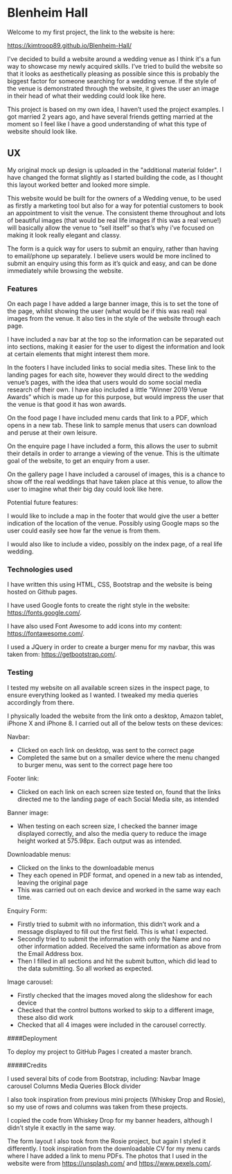 # Blenheim Hall
 
Welcome to my first project, the link to the website is here:
 
https://kimtroop89.github.io/Blenheim-Hall/
 
I've decided to build a website around a wedding venue as I think it's a fun way to showcase my newly acquired skills. I’ve tried to build the website so that it looks as aesthetically pleasing as possible since this is probably the biggest factor for someone searching for a wedding venue. If the style of the venue is demonstrated through the website, it gives the user an image in their head of what their wedding could look like here.
 
This project is based on my own idea, I haven’t used the project examples. I got married 2 years ago, and have several friends getting married at the moment so I feel like I have a good understanding of what this type of website should look like.
 
## UX
 
My original mock up design is uploaded in the "additional material folder". I have changed the format slightly as I started building the code, as I thought this layout worked better and looked more simple.
 
This website would be built for the owners of a Wedding venue, to be used as firstly a marketing tool but also for a way for potential customers to book an appointment to visit the venue. The consistent theme throughout and lots of beautiful images (that would be real life images if this was a real venue!) will basically allow the venue to “sell itself” so that’s why i’ve focused on making it look really elegant and classy.
 
The form is a quick way for users to submit an enquiry, rather than having to email/phone up separately. I believe users would be more inclined to submit an enquiry using this form as it’s quick and easy, and can be done immediately while browsing the website.
 
 
 
### Features
 
On each page I have added a large banner image, this is to set the tone of the page, whilst showing the user (what would be if this was real) real images from the venue. It also ties in the style of the website through each page.
 
I have included a nav bar at the top so the information can be separated out into sections, making it easier for the user to digest the information and look at certain elements that might interest them more.
 
In the footers I have included links to social media sites. These link to the landing pages for each site, however they would direct to the wedding venue’s pages, with the idea that users would do some social media research of their own. I have also included a little “Winner 2019 Venue Awards” which is made up for this purpose, but would impress the user that the venue is that good it has won awards.
 
On the food page I have included menu cards that link to a PDF, which opens in a new tab. These link to sample menus that users can download and peruse at their own leisure.
 
On the enquire page I have included a form, this allows the user to submit their details in order to arrange a viewing of the venue. This is the ultimate goal of the website, to get an enquiry from a user.
 
On the gallery page I have included a carousel of images, this is a chance to show off the real weddings that have taken place at this venue, to allow the user to imagine what their big day could look like here.
 
Potential future features:
 
I would like to include a map in the footer that would give the user a better indication of the location of the venue. Possibly using Google maps so the user could easily see how far the venue is from them.
 
I would also like to include a video, possibly on the index page, of a real life wedding.
 
### Technologies used
 
I have written this using HTML, CSS, Bootstrap and the website is being hosted on Github pages.
 
I have used Google fonts to create the right style in the website: https://fonts.google.com/.
 
I have also used Font Awesome to add icons into my content: https://fontawesome.com/.
 
I used a JQuery in order to create a burger menu for my navbar, this was taken from: https://getbootstrap.com/.
 
 
### Testing
 
I tested my website on all available screen sizes in the inspect page, to ensure everything looked as I wanted. I tweaked my media queries accordingly from there.
 
I physically loaded the website from the link onto a desktop, Amazon tablet, iPhone X and iPhone 8. I carried out all of the below tests on these devices:
 
Navbar:
- Clicked on each link on desktop, was sent to the correct page
- Completed the same but on a smaller device where the menu changed to burger menu, was sent to the correct page here too

Footer link:
- Clicked on each link on each screen size tested on, found that the links directed me to the landing page of each Social Media site, as intended

Banner image:
- When testing on each screen size, I checked the banner image displayed correctly, and also the media query to reduce the image height worked at 575.98px. Each output was as intended.

Downloadable menus:
- Clicked on the links to the downloadable menus
- They each opened in PDF format, and opened in a new tab as intended, leaving the original page
- This was carried out on each device and worked in the same way each time.

Enquiry Form:
- Firstly tried to submit with no information, this didn’t work and a message displayed to fill out the first field. This is what I expected.
- Secondly tried to submit the information with only the Name and no other information added. Received the same information as above from the Email Address box.
- Then I filled in all sections and hit the submit button, which did lead to the data submitting. So all worked as expected.

Image carousel:
- Firstly checked that the images moved along the slideshow for each device 
- Checked that the control buttons worked to skip to a different image, these also did work
- Checked that all 4 images were included in the carousel correctly.
 
####Deployment
 
To deploy my project to GitHub Pages I created a master branch.
 
 
#####Credits
 
I used several bits of code from Bootstrap, including:
Navbar
Image carousel
Columns
Media Queries
Block divider
 
I also took inspiration from previous mini projects (Whiskey Drop and Rosie), so my use of rows and columns was taken from these projects. 
 
I copied the code from Whiskey Drop for my banner headers, although I didn’t style it exactly in the same way.
 
The form layout I also took from the Rosie project, but again I styled it differently. I took inspiration from the downloadable CV for my menu cards where I have added a link to menu PDFs.
The photos that I used in the website were from https://unsplash.com/ and https://www.pexels.com/.

 


